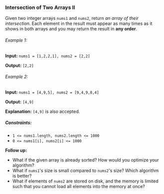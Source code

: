 <h3>Intersection of Two Arrays II</h3>

<p>Given two integer arrays <code>nums1</code> and <code>nums2</code>, return <i>an array of their intersection</i>. 
Each element in the result must appear as many times as it shows in both arrays and you may return the result 
in <b>any order</b>.</p>

<h6>Example 1:</h6>
<p><b>Input:</b> <code>nums1 = [1,2,2,1], nums2 = [2,2]</code></p>
<p><b>Output:</b> <code>[2,2]</code></p>

<h6>Example 2:</h6>
<p><b>Input:</b> <code>nums1 = [4,9,5], nums2 = [9,4,9,8,4]</code></p>
<p><b>Output:</b> <code>[4,9]</code></p>
<p><b>Explanation:</b> <code>[4,9]</code> is also accepted.</p>


<h5>Constraints:</h5>
<ul>
    <li><code>1 <= nums1.length, nums2.length <= 1000</code></li>
    <li><code>0 <= nums1[i], nums2[i] <= 1000</code></li>
</ul>

<p><b>Follow up:</b></p>
<ul>
    <li>What if the given array is already sorted? How would you optimize your algorithm?</li>
    <li>What if <code>nums1</code>'s size is small compared to <code>nums2</code>'s size? Which algorithm is better?</li>
    <li>What if elements of <code>nums2</code> are stored on disk, and the memory is limited such that you cannot load 
        all elements into the memory at once?</li>
</ul>
